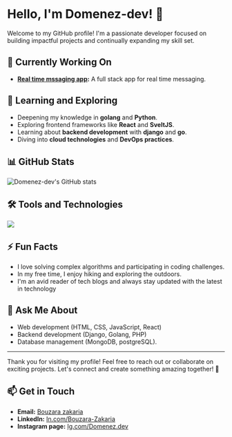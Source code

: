 # Hello, I'm Domenez-dev! 👋

Welcome to my GitHub profile! I'm a passionate developer focused on building impactful projects and continually expanding my skill set.

## 🔭 Currently Working On

- **[Real time mssaging app](https://github.com/Domenez-dev/end-to-end-encrypted-real-time-messaging-app):** A full stack app for real time messaging.

## 🌱 Learning and Exploring

- Deepening my knowledge in **golang** and **Python**.
- Exploring frontend frameworks like **React** and **SveltJS**.
- Learning about **backend development** with **django** and **go**.
- Diving into **cloud technologies** and **DevOps practices**.

## 📊 GitHub Stats

![Domenez-dev's GitHub stats](https://github-readme-stats.vercel.app/api?username=Domenez-dev&show_icons=true&theme=radical)

## 🛠️ Tools and Technologies

<p align="left">
  <img src="https://skillicons.dev/icons?i=go,py,django,js,ts,react,next,arch,bash,aws,c,docker,azure,git,github,kubernetes,jenkins,mongodb,mysql,postgres, graphql,obsidian,redis" />
</p>

## ⚡ Fun Facts

- I love solving complex algorithms and participating in coding challenges.
- In my free time, I enjoy hiking and exploring the outdoors.
- I'm an avid reader of tech blogs and always stay updated with the latest in technology

## 💬 Ask Me About

- Web development (HTML, CSS, JavaScript, React)
- Backend development (Django, Golang, PHP)
- Database management (MongoDB, postgreSQL).

---
Thank you for visiting my profile! Feel free to reach out or collaborate on exciting projects. Let's connect and create something amazing together! 🚀

## 📫 Get in Touch

- **Email:** [Bouzara zakaria](mailto:bouzara.zakaria.25@gmail.com)
- **LinkedIn:** [In.com/Bouzara-Zakaria](https://www.linkedin.com/in/bouzara-zakaria)
- **Instagram page:** [Ig.com/Domenez.dev](https://www.instagram.com/domenez_dev/)
